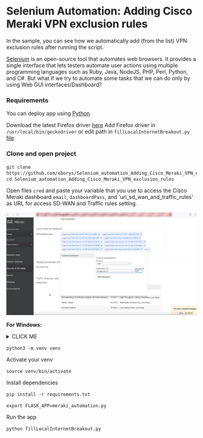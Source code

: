 # Selenium Automation: Adding Cisco Meraki VPN exclusion rules

In the sample, you can see how we automatically add (from the list) VPN exclusion rules after running the script.

[Selenium](https://www.selenium.dev/) is an open-source tool that automates web browsers. It provides a single interface that lets testers automate user actions using multiple programming languages such as Ruby, Java, NodeJS, PHP, Perl, Python, and C#. But what if we try to automate some tasks that we can do only by using Web GUI interfaces/Dashboard?

### Requirements
You can deploy app using [Python](https://www.python.org/downloads/)

Download the latest Firefox driver [here](https://github.com/mozilla/geckodriver/releases/tag/v0.30.0)
Add Firefox driver in `/usr/local/bin/geckodriver` or edit path in `fillLocalInternetBreakout.py` [file](fillLocalInternetBreakout.py#L28)

### Clone and open project

```
git clone https://github.com/oborys/Selenium_automation_Adding_Cisco_Meraki_VPN_exclusion_rules.git
cd Selenium_automation_Adding_Cisco_Meraki_VPN_exclusion_rules
```

Open files `cred` and paste your variable that you use to access the Cisco Meraki dashboard `email`, `dashboardPass`, and 'url_sd_wan_and_traffic_rules' as URL for access SD-WAN and Traffic rules setting.

![img](img/selenium_demo.png)

**For Windows:**

<details><summary>CLICK ME</summary>
<p>

Install pip

Pip (Python Package Installer), the official documentation for [pip](https://pip.pypa.io/en/stable/installation/).

Usually Python3 comes with pip preinstalled. If you get an error "pip command not found", use the following command to install pip:

Download [get-pip.py](https://pip.pypa.io/en/stable/installation/), make sure you're saving the file to Desktop

In your Command Prompt, navigate to Desktop.
```
cd Desktop
```
Execute get-pip.py
```
python get-pip.py
```
Now pip should work system-wide.

virtualenv

In your Command Prompt, enter:
```
pip install virtualenv
```
Launch virtualenv

In your Command Prompt navigate to your project:
```
cd Meraki_Network_Objects_automation
```
Within your project:
```
virtualenv env
```
Activate your virtualenv:

on Windows, virtualenv creates a batch file
```
\env\Scripts\activate.bat
```
to activate virtualenv on Windows, activate script is in the Scripts folder :

\path\to\env\Scripts\activate

Example:
```
C:\Users\'Username'\venv\Scripts\activate.bat
```
Another way to install pip

Save the "ez_setup.py" file to your desktop form https://bootstrap.pypa.io/ez_setup.py

In your Command Prompt navigate to Desktop:
```
cd Desktop
```
Execute ez_setup.py:
```
python ez_setup.py
```
install pip:
```
easy_install pip
```
Install dependencies
```
pip install -r requirements.txt
```
Run the app
```
set FLASK_APP=hello
flask run
```
</p>
</details>

```
python3 -m venv venv
```

Activate your venv

```
source venv/bin/activate
```

Install dependencies
```
pip install -r requirements.txt
```

```
export FLASK_APP=meraki_automation.py
```
Run the app
```
python fillLocalInternetBreakout.py 
```
